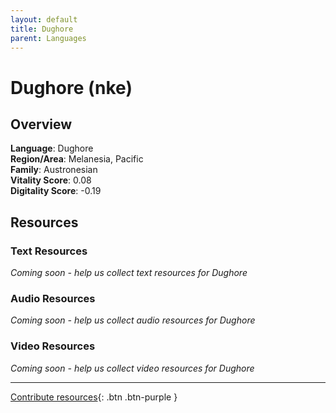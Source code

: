 ```yaml
---
layout: default
title: Dughore
parent: Languages
---
```


# Dughore (nke)

## Overview

**Language**: Dughore  
**Region/Area**: Melanesia, Pacific  
**Family**: Austronesian  
**Vitality Score**: 0.08  
**Digitality Score**: -0.19  

## Resources

### Text Resources
*Coming soon - help us collect text resources for Dughore*

### Audio Resources
*Coming soon - help us collect audio resources for Dughore*

### Video Resources
*Coming soon - help us collect video resources for Dughore*

---

[Contribute resources](https://fairtrain.github.io/){: .btn .btn-purple }
